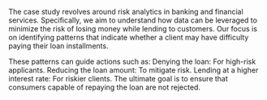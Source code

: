 The case study revolves around risk analytics in banking and financial services.
Specifically, we aim to understand how data can be leveraged to minimize the risk of losing money while lending to customers.
Our focus is on identifying patterns that indicate whether a client may have difficulty paying their loan installments.

These patterns can guide actions such as:
Denying the loan: For high-risk applicants.
Reducing the loan amount: To mitigate risk.
Lending at a higher interest rate: For riskier clients.
The ultimate goal is to ensure that consumers capable of repaying the loan are not rejected.
